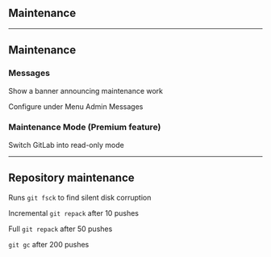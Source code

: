 <!-- .slide: id="gitlab_maintenance" class="vertical-center" -->

<i class="fa-duotone fa-triangle-person-digging fa-8x fa-duotone-colors" style="float: right; color: grey;"></i>

## Maintenance

---

## Maintenance

<i class="fa-duotone fa-triangle-exclamation fa-4x fa-duotone-colors" style="float: right;"></i>

### Messages

Show a banner announcing maintenance work

Configure under Menu <i class="fa-regular fa-arrow-right"></i> Admin <i class="fa-regular fa-arrow-right"></i> Messages

### Maintenance Mode (Premium feature)

Switch GitLab into read-only mode [<i class="fa-solid fa-arrow-up-right-from-square"></i>](https://docs.gitlab.com/ee/administration/maintenance_mode/)

---

## Repository maintenance

<i class="fa-brands fa-git-alt fa-4x" style="float: right;"></i>

Runs `git fsck` to find silent disk corruption

Incremental `git repack` after 10 pushes

Full `git repack` after 50 pushes

`git gc` after 200 pushes
